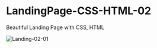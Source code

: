 # LandingPage-CSS-HTML-02
Beautiful Landing Page with CSS, HTML

![Landing-02-01](https://github.com/rq70/LandingPage-CSS-HTML-02/assets/68390542/0b8270fd-f8d5-4ae7-b674-fa8c0f0ab25a)
